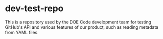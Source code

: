 # dev-test-repo
This is a repository used by the DOE Code development team for testing GitHub's API and various features of our product, such as reading metadata from YAML files.
